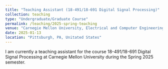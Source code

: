 ```yaml
---
title: "Teaching Assistant (18-491/18-691 Digital Signal Processing)"
collection: teaching
type: "Undergraduate/Graduate Course"
permalink: /teaching/2025-spring-teaching
venue: "Carnegie Mellon University, Electrical and Computer Engineering Department"
date: 2025-01-13
location: "Pittsburgh, PA, Unitated States"
---
```



I am currently a teaching assistant for the course 18-491/18-691 Digital Signal Processing at Carnegie Mellon University during the Spring 2025 semester.